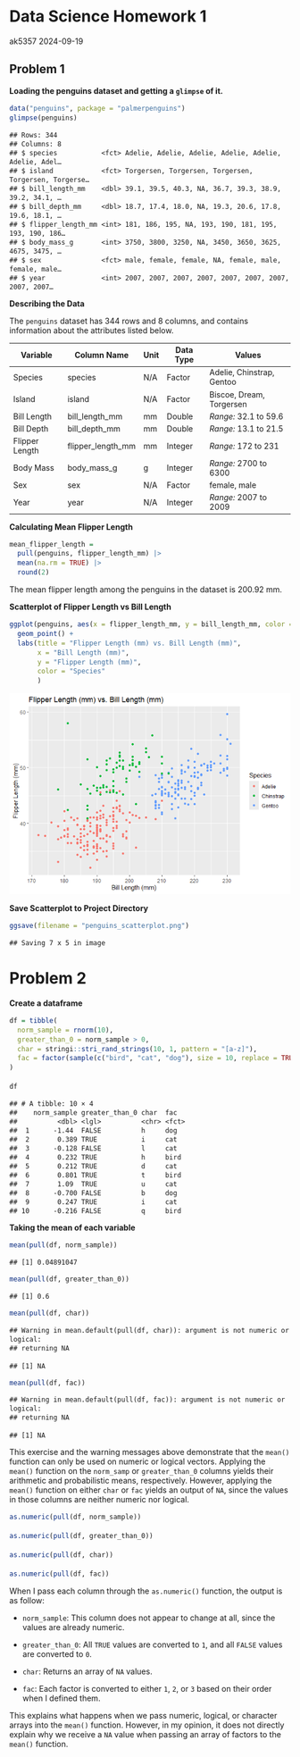 Data Science Homework 1
================
ak5357
2024-09-19

## Problem 1

**Loading the penguins dataset and getting a `glimpse` of it.**

``` r
data("penguins", package = "palmerpenguins")
glimpse(penguins)
```

    ## Rows: 344
    ## Columns: 8
    ## $ species           <fct> Adelie, Adelie, Adelie, Adelie, Adelie, Adelie, Adel…
    ## $ island            <fct> Torgersen, Torgersen, Torgersen, Torgersen, Torgerse…
    ## $ bill_length_mm    <dbl> 39.1, 39.5, 40.3, NA, 36.7, 39.3, 38.9, 39.2, 34.1, …
    ## $ bill_depth_mm     <dbl> 18.7, 17.4, 18.0, NA, 19.3, 20.6, 17.8, 19.6, 18.1, …
    ## $ flipper_length_mm <int> 181, 186, 195, NA, 193, 190, 181, 195, 193, 190, 186…
    ## $ body_mass_g       <int> 3750, 3800, 3250, NA, 3450, 3650, 3625, 4675, 3475, …
    ## $ sex               <fct> male, female, female, NA, female, male, female, male…
    ## $ year              <int> 2007, 2007, 2007, 2007, 2007, 2007, 2007, 2007, 2007…

**Describing the Data**

The `penguins` dataset has 344 rows and 8 columns, and contains
information about the attributes listed below.

| Variable       | Column Name       | Unit | Data Type | Values                    |
|----------------|-------------------|------|-----------|---------------------------|
| Species        | species           | N/A  | Factor    | Adelie, Chinstrap, Gentoo |
| Island         | island            | N/A  | Factor    | Biscoe, Dream, Torgersen  |
| Bill Length    | bill_length_mm    | mm   | Double    | *Range:* 32.1 to 59.6     |
| Bill Depth     | bill_depth_mm     | mm   | Double    | *Range:* 13.1 to 21.5     |
| Flipper Length | flipper_length_mm | mm   | Integer   | *Range:* 172 to 231       |
| Body Mass      | body_mass_g       | g    | Integer   | *Range:* 2700 to 6300     |
| Sex            | sex               | N/A  | Factor    | female, male              |
| Year           | year              | N/A  | Integer   | *Range:* 2007 to 2009     |

**Calculating Mean Flipper Length**

``` r
mean_flipper_length = 
  pull(penguins, flipper_length_mm) |> 
  mean(na.rm = TRUE) |> 
  round(2)
```

The mean flipper length among the penguins in the dataset is 200.92 mm.

**Scatterplot of Flipper Length vs Bill Length**

``` r
ggplot(penguins, aes(x = flipper_length_mm, y = bill_length_mm, color = species)) + 
  geom_point() + 
  labs(title = "Flipper Length (mm) vs. Bill Length (mm)",
       x = "Bill Length (mm)",
       y = "Flipper Length (mm)",
       color = "Species"
       )
```

![](p8105_hw1_ak5357_files/figure-gfm/scatterplot-1.png)<!-- -->

**Save Scatterplot to Project Directory**

``` r
ggsave(filename = "penguins_scatterplot.png")
```

    ## Saving 7 x 5 in image

# Problem 2

**Create a dataframe**

``` r
df = tibble(
  norm_sample = rnorm(10),
  greater_than_0 = norm_sample > 0,
  char = stringi::stri_rand_strings(10, 1, pattern = "[a-z]"),
  fac = factor(sample(c("bird", "cat", "dog"), size = 10, replace = TRUE))
)

df
```

    ## # A tibble: 10 × 4
    ##    norm_sample greater_than_0 char  fac  
    ##          <dbl> <lgl>          <chr> <fct>
    ##  1      -1.44  FALSE          h     dog  
    ##  2       0.389 TRUE           i     cat  
    ##  3      -0.128 FALSE          l     cat  
    ##  4       0.232 TRUE           h     bird 
    ##  5       0.212 TRUE           d     cat  
    ##  6       0.801 TRUE           t     bird 
    ##  7       1.09  TRUE           u     cat  
    ##  8      -0.700 FALSE          b     dog  
    ##  9       0.247 TRUE           i     cat  
    ## 10      -0.216 FALSE          q     bird

**Taking the mean of each variable**

``` r
mean(pull(df, norm_sample))
```

    ## [1] 0.04891047

``` r
mean(pull(df, greater_than_0))
```

    ## [1] 0.6

``` r
mean(pull(df, char))
```

    ## Warning in mean.default(pull(df, char)): argument is not numeric or logical:
    ## returning NA

    ## [1] NA

``` r
mean(pull(df, fac))
```

    ## Warning in mean.default(pull(df, fac)): argument is not numeric or logical:
    ## returning NA

    ## [1] NA

This exercise and the warning messages above demonstrate that the
`mean()` function can only be used on numeric or logical vectors.
Applying the `mean()` function on the `norm_samp` or `greater_than_0`
columns yields their arithmetic and probabilistic means, respectively.
However, applying the `mean()` function on either `char` or `fac` yields
an output of `NA`, since the values in those columns are neither numeric
nor logical.

``` r
as.numeric(pull(df, norm_sample))

as.numeric(pull(df, greater_than_0))

as.numeric(pull(df, char))

as.numeric(pull(df, fac))
```

When I pass each column through the `as.numeric()` function, the output
is as follow:

- `norm_sample`: This column does not appear to change at all, since the
  values are already numeric.

- `greater_than_0`: All `TRUE` values are converted to `1`, and all
  `FALSE` values are converted to `0`.

- `char`: Returns an array of `NA` values.

- `fac`: Each factor is converted to either `1`, `2`, or `3` based on
  their order when I defined them.

This explains what happens when we pass numeric, logical, or character
arrays into the `mean()` function. However, in my opinion, it does not
directly explain why we receive a `NA` value when passing an array of
factors to the `mean()` function.

